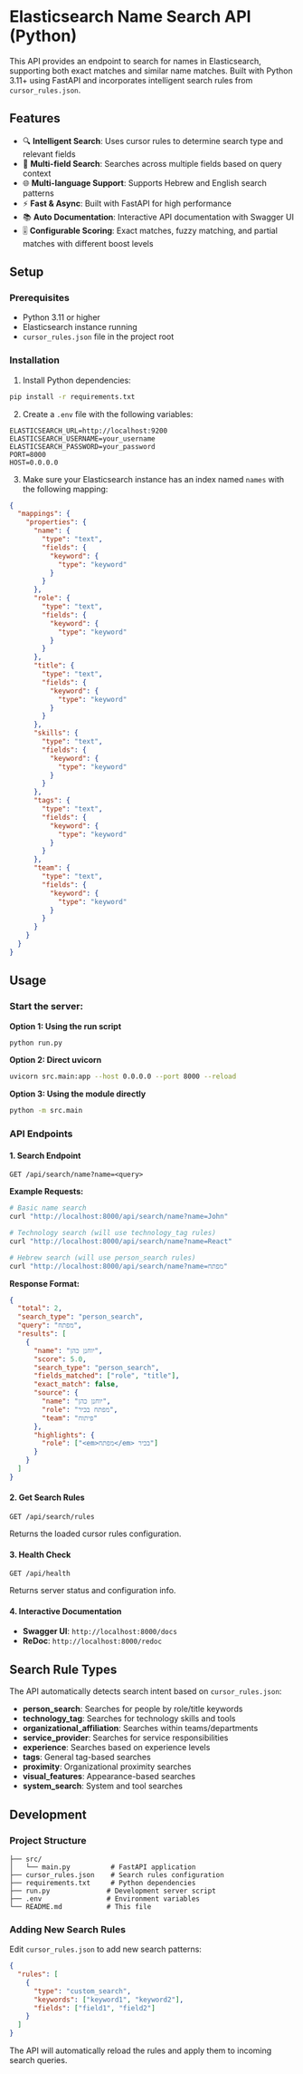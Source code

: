 # Elasticsearch Name Search API (Python)

This API provides an endpoint to search for names in Elasticsearch, supporting both exact matches and similar name matches. Built with Python 3.11+ using FastAPI and incorporates intelligent search rules from `cursor_rules.json`.

## Features

- 🔍 **Intelligent Search**: Uses cursor rules to determine search type and relevant fields
- 🎯 **Multi-field Search**: Searches across multiple fields based on query context
- 🌐 **Multi-language Support**: Supports Hebrew and English search patterns
- ⚡ **Fast & Async**: Built with FastAPI for high performance
- 📚 **Auto Documentation**: Interactive API documentation with Swagger UI
- 🎚️ **Configurable Scoring**: Exact matches, fuzzy matching, and partial matches with different boost levels

## Setup

### Prerequisites
- Python 3.11 or higher
- Elasticsearch instance running
- `cursor_rules.json` file in the project root

### Installation

1. Install Python dependencies:
```bash
pip install -r requirements.txt
```

2. Create a `.env` file with the following variables:
```env
ELASTICSEARCH_URL=http://localhost:9200
ELASTICSEARCH_USERNAME=your_username
ELASTICSEARCH_PASSWORD=your_password
PORT=8000
HOST=0.0.0.0
```

3. Make sure your Elasticsearch instance has an index named `names` with the following mapping:
```json
{
  "mappings": {
    "properties": {
      "name": {
        "type": "text",
        "fields": {
          "keyword": {
            "type": "keyword"
          }
        }
      },
      "role": {
        "type": "text",
        "fields": {
          "keyword": {
            "type": "keyword"
          }
        }
      },
      "title": {
        "type": "text",
        "fields": {
          "keyword": {
            "type": "keyword"
          }
        }
      },
      "skills": {
        "type": "text",
        "fields": {
          "keyword": {
            "type": "keyword"
          }
        }
      },
      "tags": {
        "type": "text",
        "fields": {
          "keyword": {
            "type": "keyword"
          }
        }
      },
      "team": {
        "type": "text",
        "fields": {
          "keyword": {
            "type": "keyword"
          }
        }
      }
    }
  }
}
```

## Usage

### Start the server:

**Option 1: Using the run script**
```bash
python run.py
```

**Option 2: Direct uvicorn**
```bash
uvicorn src.main:app --host 0.0.0.0 --port 8000 --reload
```

**Option 3: Using the module directly**
```bash
python -m src.main
```

### API Endpoints

#### 1. Search Endpoint
```
GET /api/search/name?name=<query>
```

**Example Requests:**
```bash
# Basic name search
curl "http://localhost:8000/api/search/name?name=John"

# Technology search (will use technology_tag rules)
curl "http://localhost:8000/api/search/name?name=React"

# Hebrew search (will use person_search rules)
curl "http://localhost:8000/api/search/name?name=מפתח"
```

**Response Format:**
```json
{
  "total": 2,
  "search_type": "person_search",
  "query": "מפתח",
  "results": [
    {
      "name": "יוחנן כהן",
      "score": 5.0,
      "search_type": "person_search",
      "fields_matched": ["role", "title"],
      "exact_match": false,
      "source": {
        "name": "יוחנן כהן",
        "role": "מפתח בכיר",
        "team": "פיתוח"
      },
      "highlights": {
        "role": ["<em>מפתח</em> בכיר"]
      }
    }
  ]
}
```

#### 2. Get Search Rules
```
GET /api/search/rules
```
Returns the loaded cursor rules configuration.

#### 3. Health Check
```
GET /api/health
```
Returns server status and configuration info.

#### 4. Interactive Documentation
- **Swagger UI**: `http://localhost:8000/docs`
- **ReDoc**: `http://localhost:8000/redoc`

## Search Rule Types

The API automatically detects search intent based on `cursor_rules.json`:

- **person_search**: Searches for people by role/title keywords
- **technology_tag**: Searches for technology skills and tools
- **organizational_affiliation**: Searches within teams/departments
- **service_provider**: Searches for service responsibilities
- **experience**: Searches based on experience levels
- **tags**: General tag-based searches
- **proximity**: Organizational proximity searches
- **visual_features**: Appearance-based searches
- **system_search**: System and tool searches

## Development

### Project Structure
```
├── src/
│   └── main.py          # FastAPI application
├── cursor_rules.json    # Search rules configuration
├── requirements.txt     # Python dependencies
├── run.py              # Development server script
├── .env                # Environment variables
└── README.md           # This file
```

### Adding New Search Rules

Edit `cursor_rules.json` to add new search patterns:

```json
{
  "rules": [
    {
      "type": "custom_search",
      "keywords": ["keyword1", "keyword2"],
      "fields": ["field1", "field2"]
    }
  ]
}
```

The API will automatically reload the rules and apply them to incoming search queries.
